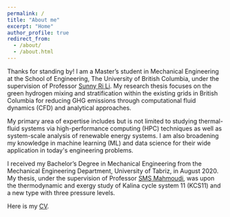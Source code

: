 ```yaml
---
permalink: /
title: "About me"
excerpt: "Home"
author_profile: true
redirect_from: 
  - /about/
  - /about.html
---
```


Thanks for standing by! I am a Master’s student in Mechanical Engineering at the School of Engineering, The University of British Columbia, under the supervision of Professor [Sunny Ri Li](https://engineering.ok.ubc.ca/about/contact/sunny-ri-li/). My research thesis focuses on the green hydrogen mixing and stratification within the existing grids in British Columbia for reducing GHG emissions through computational fluid dynamics (CFD) and analytical approaches.

My primary area of expertise includes but is not limited to studying thermal-fluid systems via high-performance computing (HPC) techniques as well as system-scale analysis of renewable energy systems. I am also broadening my knowledge in machine learning (ML) and data science for their wide application in today's engineering problems.

I received my Bachelor’s Degree in Mechanical Engineering from the Mechanical Engineering Department, University of Tabriz, in August 2020. My thesis, under the supervision of Professor [SMS Mahmoudi](https://scholar.google.ca/citations?user=3fiuBk0AAAAJ&hl=en&oi=sra), was upon the thermodynamic and exergy study of Kalina cycle system 11 (KCS11) and a new type with three pressure levels.

Here is my [CV](../files/CV_Arash_Jalil_Khabbazi.pdf).
